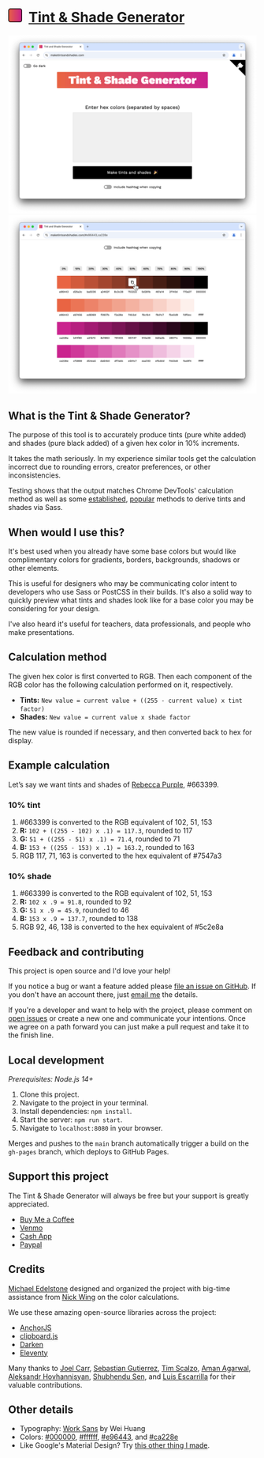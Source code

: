 # [<img src="assets/icon.svg" width="28px" />](https://maketintsandshades.com) &nbsp;[Tint & Shade Generator](https://maketintsandshades.com)

<a href="https://maketintsandshades.com">
 <picture>
   <source media="(prefers-color-scheme: dark)" srcset="assets/home-dark.png" />
   <source media="(prefers-color-scheme: light)" srcset="assets/home-light.png" />
   <img alt="Screenshot of app home page" src="images/home-light.png" />
 </picture>
</a>

<a href="https://maketintsandshades.com">
 <picture>
   <source media="(prefers-color-scheme: dark)" srcset="assets/colors-dark.png" />
   <source media="(prefers-color-scheme: light)" srcset="assets/colors-light.png" />
   <img alt="Screenshot of app home page" src="images/colors-light.png" />
 </picture>
</a>

## What is the Tint & Shade Generator?

The purpose of this tool is to accurately produce tints (pure white added) and shades (pure black added) of a given hex color in 10% increments.

It takes the math seriously. In my experience similar tools get the calculation incorrect due to rounding errors, creator preferences, or other inconsistencies.

Testing shows that the output matches Chrome DevTools' calculation method as well as some [established](https://css-tricks.com/snippets/sass/tint-shade-functions), [popular](https://sindresorhus.com/sass-extras/#color-function-tint) methods to derive tints and shades via Sass.

## When would I use this?

It's best used when you already have some base colors but would like complimentary colors for gradients, borders, backgrounds, shadows or other elements.

This is useful for designers who may be communicating color intent to developers who use Sass or PostCSS in their builds. It's also a solid way to quickly preview what tints and shades look like for a base color you may be considering for your design.

I've also heard it's useful for teachers, data professionals, and people who make presentations.

## Calculation method

The given hex color is first converted to RGB. Then each component of the RGB color has the following calculation performed on it, respectively.

-   **Tints:** `New value = current value + ((255 - current value) x tint factor)`
-   **Shades:** `New value = current value x shade factor`

The new value is rounded if necessary, and then converted back to hex for display.

## Example calculation

Let’s say we want tints and shades of [Rebecca Purple](https://meyerweb.com/eric/thoughts/2014/06/19/rebeccapurple/), #663399.

### 10% tint

1.  #663399 is converted to the RGB equivalent of 102, 51, 153
2.  **R:** `102 + ((255 - 102) x .1) = 117.3`, rounded to 117
3.  **G:** `51 + ((255 - 51) x .1) = 71.4`, rounded to 71
4.  **B:** `153 + ((255 - 153) x .1) = 163.2`, rounded to 163
5.  RGB 117, 71, 163 is converted to the hex equivalent of #7547a3

### 10% shade

1.  #663399 is converted to the RGB equivalent of 102, 51, 153
2.  **R:** `102 x .9 = 91.8`, rounded to 92
3.  **G:** `51 x .9 = 45.9`, rounded to 46
4.  **B:** `153 x .9 = 137.7`, rounded to 138
5.  RGB 92, 46, 138 is converted to the hex equivalent of #5c2e8a

## Feedback and contributing

This project is open source and I'd love your help!

If you notice a bug or want a feature added please [file an issue on GitHub](https://github.com/edelstone/tints-and-shades/issues/new). If you don't have an account there, just [email me](mailto:contact@maketintsandshades.com) the details.

If you're a developer and want to help with the project, please comment on [open issues](https://github.com/edelstone/tints-and-shades/issues) or create a new one and communicate your intentions. Once we agree on a path forward you can just make a pull request and take it to the finish line.

## Local development

_Prerequisites: Node.js 14+_

1.  Clone this project.
2.  Navigate to the project in your terminal.
3.  Install dependencies: `npm install`.
4.  Start the server: `npm run start`.
5.  Navigate to `localhost:8080` in your browser.

Merges and pushes to the `main` branch automatically trigger a build on the `gh-pages` branch, which deploys to GitHub Pages.

## Support this project

The Tint & Shade Generator will always be free but your support is greatly appreciated.

-   [Buy Me a Coffee](https://www.buymeacoffee.com/edelstone)
-   [Venmo](https://venmo.com/michaeledelstone)
-   [Cash App](https://cash.app/$edelstone)
-   [Paypal](https://www.paypal.me/edelstone)

## Credits

[Michael Edelstone](https://michaeledelstone.com) designed and organized the project with big-time assistance from [Nick Wing](https://github.com/wickning1) on the color calculations.

We use these amazing open-source libraries across the project:

-   [AnchorJS](https://github.com/bryanbraun/anchorjs)
-   [clipboard.js](https://github.com/zenorocha/clipboard.js)
-   [Darken](https://github.com/ColinEspinas/darken)
-   [Eleventy](https://github.com/11ty/eleventy)

Many thanks to [Joel Carr](https://github.com/joelcarr), [Sebastian Gutierrez](https://github.com/pepas24), [Tim Scalzo](https://github.com/TJScalzo), [Aman Agarwal](https://github.com/AmanAgarwal041), [Aleksandr Hovhannisyan](https://github.com/AleksandrHovhannisyan), [Shubhendu Sen](https://github.com/Sen-442b), and [Luis Escarrilla](https://github.com/latesc) for their valuable contributions.

## Other details

-   Typography: [Work Sans](https://weiweihuanghuang.github.io/Work-Sans/) by Wei Huang
-   Colors: [#000000](https://maketintsandshades.com/#000000), [#ffffff](https://maketintsandshades.com/#ffffff), [#e96443](https://maketintsandshades.com/#e96443), and [#ca228e](https://maketintsandshades.com/#ca228e)
-   Like Google's Material Design? Try [this other thing I made](https://materialpalettes.com).